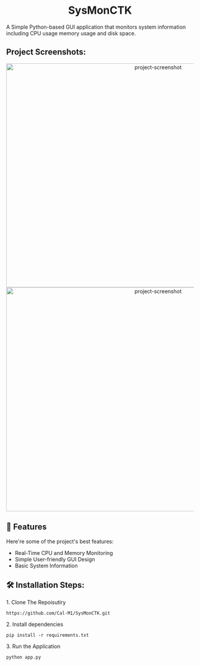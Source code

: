 <h1 align="center" id="title">SysMonCTK</h1>

<p id="description">A Simple Python-based GUI application that monitors system information including CPU usage memory usage and disk space.</p>

<h2>Project Screenshots:</h2>
<div align="center">
  <img src="https://i.imgur.com/FODs3z8.png" alt="project-screenshot" width="800" height="600/">  
  <img src="https://i.imgur.com/slWkPzP.png" alt="project-screenshot" width="800" height="600/">
</div>
  
<h2>🧐 Features</h2>

Here're some of the project's best features:

*   Real-Time CPU and Memory Monitoring
*   Simple User-friendly GUI Design
*   Basic System Information

<h2>🛠️ Installation Steps:</h2>

<p>1. Clone The Repoisutiry</p>

```
https://github.com/Cal-M1/SysMonCTK.git
```

<p>2. Install dependencies</p>

```
pip install -r requirements.txt
```

<p>3. Run the Application</p>

```
python app.py
```

